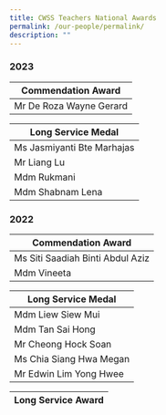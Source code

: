 ```yaml
---
title: CWSS Teachers National Awards
permalink: /our-people/permalink/
description: ""
---
```

### 2023

| Commendation Award |
| -----|
| Mr De Roza Wayne Gerard |

|Long Service Medal |
| -----|
| Ms Jasmiyanti Bte Marhajas |
| Mr Liang Lu |
| Mdm Rukmani |
| Mdm Shabnam Lena |

### 2022

| Commendation Award |
| -----|
| Ms Siti Saadiah Binti Abdul Aziz |
| Mdm Vineeta |

|Long Service Medal |
| -----|
| Mdm Liew Siew Mui |
| Mdm Tan Sai Hong |
| Mr Cheong Hock Soan |
| Ms Chia Siang Hwa Megan |
| Mr Edwin Lim Yong Hwee |

| Long Service Award  |
| -----|